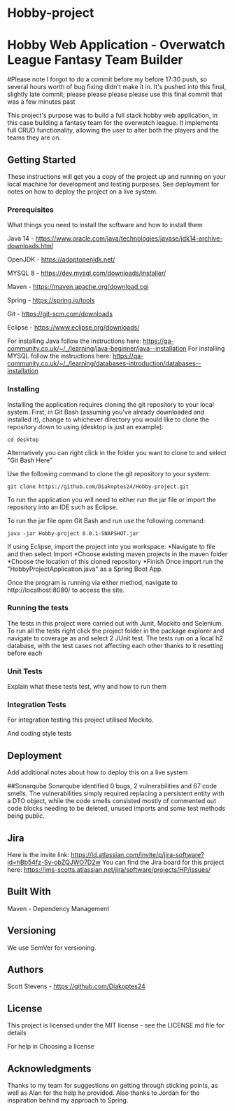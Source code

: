 # Hobby-project
# Hobby Web Application - Overwatch League Fantasy Team Builder
#Please note I forgot to do a commit before my before 17:30 push, so several hours worth of bug fixing didn't make it in. It's pushed into this final, slightly late commit; please please please please use this final commit that was a few minutes past

This project's purpose was to build a full stack hobby web application, in this case building a fantasy team for the overwatch league. It implements full CRUD functionality, allowing the user to alter both the players and the teams they are on.
## Getting Started
These instructions will get you a copy of the project up and running on your local machine for development and testing purposes. See deployment for notes on how to deploy the project on a live system.

### Prerequisites
What things you need to install the software and how to install them

Java 14 - https://www.oracle.com/java/technologies/javase/jdk14-archive-downloads.html

OpenJDK - https://adoptopenjdk.net/

MYSQL 8 - https://dev.mysql.com/downloads/installer/

Maven - https://maven.apache.org/download.cgi

Spring - https://spring.io/tools

Git - https://git-scm.com/downloads

Eclipse - https://www.eclipse.org/downloads/

For installing Java follow the instructions here: https://qa-community.co.uk/~/_/learning/java-beginner/java--installation 
For installing MYSQL follow the instructions here: https://qa-community.co.uk/~/_/learning/databases-introduction/databases--installation

### Installing
Installing the application requires cloning the git repository to your local system.
First, in Git Bash (assuming you've already downloaded and installed it), change to whichever directory you would like to clone the repository down to using (desktop is just an example):
```
cd desktop

```
Alternatively you can right click in the folder you want to clone to and select "Git Bash Here"

Use the following command to clone the git repository to your system:
```
git clone https://github.com/Diakoptes24/Hobby-project.git
```

To run the application you will need to either run the jar file or import the repository into an IDE such as Eclipse.

To run the jar file open Git Bash and run use the following command:
```
java -jar Hobby-project 0.0.1-SNAPSHOT.jar
```

If using Eclipse, import the project into you workspace:
*Navigate to file and then select Import
*Choose existing maven projects in the maven folder
*Choose the location of this cloned repository
*Finish
Once import run the "HobbyProjectApplication.java" as a Spring Boot App.

Once the program is running via either method, navigate to http://localhost:8080/ to access the site.

### Running the tests
The tests in this project were carried out with Junit, Mockito and Selenium.
To run all the tests right click the project folder in the package explorer and navigate to coverage as and select 2 JUnit test.
The tests run on a local h2 database, with the test cases not affecting each other thanks to it resetting before each

### Unit Tests
Explain what these tests test, why and how to run them

### Integration Tests
For integration testing this project utilised Mockito.

And coding style tests
## Deployment
Add additional notes about how to deploy this on a live system

##Sonarqube
Sonarqube identified 0 bugs, 2 vulnerabilities and 67 code smells. The vulnerabilities simply required replacing a persistent entity with a DTO object, while the code smells consisted mostly of commented out code blocks needing to be deleted, unused imports and some test methods being public.
## Jira
Here is the invite link: https://id.atlassian.com/invite/p/jira-software?id=hBb54fz-Sy-obZQJWO7D2w
You can find the Jira board for this project here: https://ims-scotts.atlassian.net/jira/software/projects/HP/issues/


## Built With
Maven - Dependency Management
## Versioning
We use SemVer for versioning.

## Authors
Scott Stevens - https://github.com/Diakoptes24
## License
This project is licensed under the MIT license - see the LICENSE.md file for details

For help in Choosing a license

## Acknowledgments
Thanks to my team for suggestions on getting through sticking points, as well as Alan for the help he provided. Also thanks to Jordan for the inspiration behind my approach to Spring.
